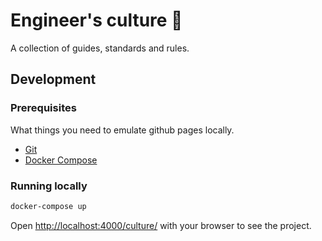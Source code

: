 # Engineer's culture 🚀

A collection of guides, standards and rules.

## Development

### Prerequisites

What things you need to emulate github pages locally.

- [Git](https://git-scm.com/)
- [Docker Compose](https://docs.docker.com/compose/)

### Running locally

```bash
docker-compose up
```

Open [http://localhost:4000/culture/](http://localhost:4000/culture/) with your browser to see the project.
